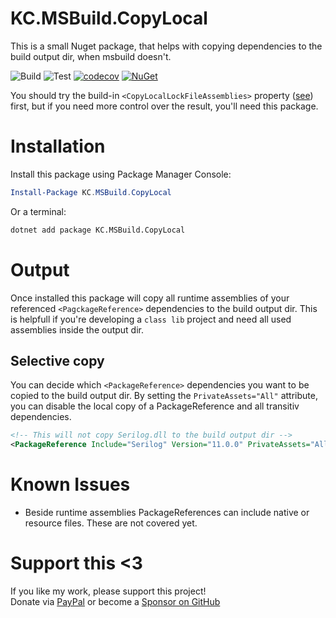 # KC.MSBuild.CopyLocal
This is a small Nuget package, that helps with copying dependencies to the build output dir, when msbuild doesn't.

![Build](https://github.com/KhaosCoders/MSBuild.CopyLocal/actions/workflows/build.yml/badge.svg)
![Test](https://github.com/KhaosCoders/MSBuild.CopyLocal/actions/workflows/test.yml/badge.svg)
[![codecov](https://codecov.io/gh/KhaosCoders/MSBuild.CopyLocal/branch/main/graph/badge.svg?token=t0Glt2gBti)](https://codecov.io/gh/KhaosCoders/MSBuild.CopyLocal)
[![NuGet](https://img.shields.io/nuget/v/KC.MSBuild.CopyLocal.svg?logo=nuget)](https://www.nuget.org/packages/KC.MSBuild.CopyLocal/)

You should try the build-in `<CopyLocalLockFileAssemblies>` property ([see](https://docs.microsoft.com/de-de/dotnet/core/project-sdk/msbuild-props#copylocallockfileassemblies)) first, but if you need more control over the result, you'll need this package.

# Installation
Install this package using Package Manager Console:
```powershell
Install-Package KC.MSBuild.CopyLocal
```

Or a terminal:
```bash
dotnet add package KC.MSBuild.CopyLocal
```

# Output
Once installed this package will copy all runtime assemblies of your referenced `<PagckageReference>` dependencies to the build output dir. This is helpfull if you're developing a `class lib` project and need all used assemblies inside the output dir.

## Selective copy
You can decide which `<PackageReference>` dependencies you want to be copied to the build output dir. By setting the `PrivateAssets="All"` attribute, you can disable the local copy of a PackageReference and all transitiv dependencies.
```xml
<!-- This will not copy Serilog.dll to the build output dir -->
<PackageReference Include="Serilog" Version="11.0.0" PrivateAssets="All" />
```

# Known Issues
 - Beside runtime assemblies PackageReferences can include native or resource files. These are not covered yet.

# Support this <3

If you like my work, please support this project!  
Donate via [PayPal](https://www.paypal.com/donate?hosted_button_id=37PBGZPHXY8EC)
or become a [Sponsor on GitHub](https://github.com/sponsors/Khaos66)